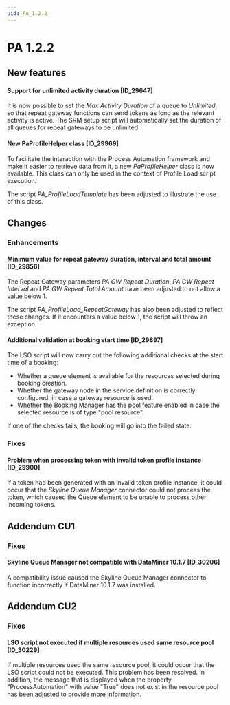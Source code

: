 ```yaml
---
uid: PA_1.2.2
---
```


# PA 1.2.2

## New features

#### Support for unlimited activity duration \[ID_29647\]

It is now possible to set the *Max Activity Duration* of a queue to *Unlimited*, so that repeat gateway functions can send tokens as long as the relevant activity is active. The SRM setup script will automatically set the duration of all queues for repeat gateways to be unlimited.

#### New PaProfileHelper class \[ID_29969\]

To facilitate the interaction with the Process Automation framework and make it easier to retrieve data from it, a new *PaProfileHelper* class is now available. This class can only be used in the context of Profile Load script execution.

The script *PA_ProfileLoadTemplate* has been adjusted to illustrate the use of this class.

## Changes

### Enhancements

#### Minimum value for repeat gateway duration, interval and total amount \[ID_29856\]

The Repeat Gateway parameters *PA GW Repeat Duration*, *PA GW Repeat Interval* and *PA GW Repeat Total Amount* have been adjusted to not allow a value below 1.

The script *PA_ProfileLoad_RepeatGateway* has also been adjusted to reflect these changes. If it encounters a value below 1, the script will throw an exception.

#### Additional validation at booking start time \[ID_29897\]

The LSO script will now carry out the following additional checks at the start time of a booking:

- Whether a queue element is available for the resources selected during booking creation.
- Whether the gateway node in the service definition is correctly configured, in case a gateway resource is used.
- Whether the Booking Manager has the pool feature enabled in case the selected resource is of type "pool resource".

If one of the checks fails, the booking will go into the failed state.

### Fixes

#### Problem when processing token with invalid token profile instance \[ID_29900\]

If a token had been generated with an invalid token profile instance, it could occur that the *Skyline Queue Manager* connector could not process the token, which caused the Queue element to be unable to process other incoming tokens.

## Addendum CU1

### Fixes

#### Skyline Queue Manager not compatible with DataMiner 10.1.7 \[ID_30206\]

A compatibility issue caused the Skyline Queue Manager connector to function incorrectly if DataMiner 10.1.7 was installed.

## Addendum CU2

### Fixes

#### LSO script not executed if multiple resources used same resource pool \[ID_30229\]

If multiple resources used the same resource pool, it could occur that the LSO script could not be executed. This problem has been resolved. In addition, the message that is displayed when the property "ProcessAutomation" with value "True" does not exist in the resource pool has been adjusted to provide more information.
